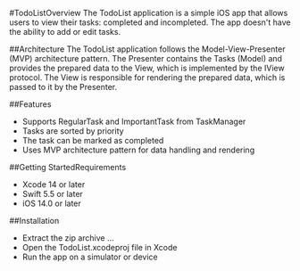 #TodoListOverview
The TodoList application is a simple iOS app that allows users to view their tasks: completed and incompleted. The app doesn't have the ability to add or edit tasks.

##Architecture
The TodoList application follows the Model-View-Presenter (MVP) architecture pattern. The Presenter contains the Tasks (Model) and provides the prepared data to the View, which is implemented by the IView protocol. The View is responsible for rendering the prepared data, which is passed to it by the Presenter.

##Features
* Supports RegularTask and ImportantTask from TaskManager
* Tasks are sorted by priority
* The task can be marked as completed
* Uses MVP architecture pattern for data handling and rendering

##Getting StartedRequirements
* Xcode 14 or later
* Swift 5.5 or later
* iOS 14.0 or later

##Installation
* Extract the zip archive …
* Open the TodoList.xcodeproj file in Xcode
* Run the app on a simulator or device
